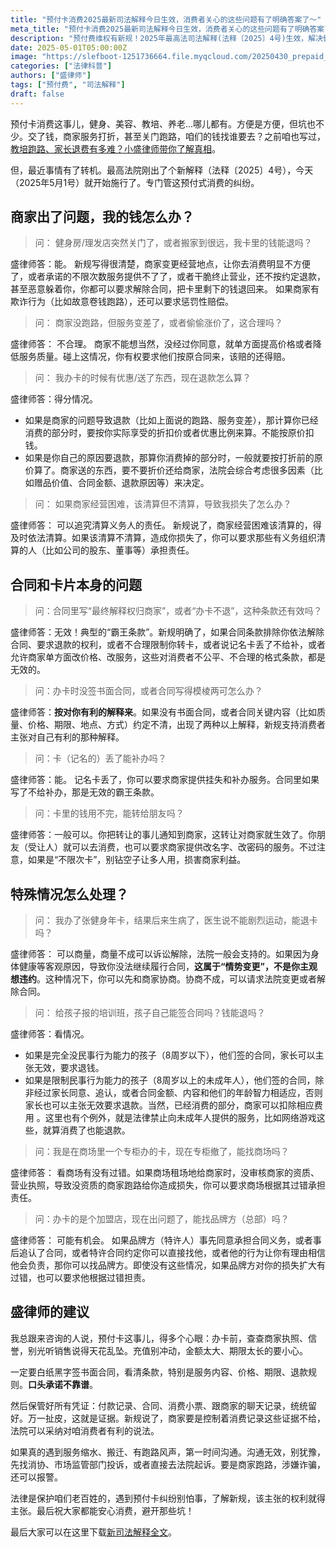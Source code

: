 ```yaml
---
title: "预付卡消费2025最新司法解释今日生效，消费者关心的这些问题有了明确答案了～"
meta_title: "预付卡消费2025最新司法解释今日生效，消费者关心的这些问题有了明确答案了～"
description: "预付费维权有新规！2025年最高法司法解释(法释〔2025〕4号)生效，解决健身、美容、教培预付卡退款难。律师详解商家跑路、服务打折、霸王条款、卡片转让、未成年人签约及加盟店责任，助你了解最新法律，保护消费权益。"
date: 2025-05-01T05:00:00Z
image: "https://slefboot-1251736664.file.myqcloud.com/20250430_prepaid_new_cover.webp"
categories: ["法律科普"]
authors: ["盛律师"]
tags: ["预付费", "司法解释"]
draft: false
---
```


预付卡消费这事儿，健身、美容、教培、养老…哪儿都有。方便是方便，但坑也不少。交了钱，商家服务打折，甚至关门跑路，咱们的钱找谁要去？之前咱也写过，[教培跑路、家长退费有多难？小盛律师带你了解真相](http://shenglvshi.cn/runaway_institution)。

但，最近事情有了转机。最高法院刚出了个新解释（法释〔2025〕4号），今天（2025年5月1号）就开始施行了。专门管这预付式消费的纠纷。

## 商家出了问题，我的钱怎么办？

> 问： 健身房/理发店突然关门了，或者搬家到很远，我卡里的钱能退吗？

盛律师答：能。 新规写得很清楚，商家变更经营地点，让你去消费明显不方便了，或者承诺的不限次数服务提供不了了，或者干脆终止营业，还不按约定退款，甚至恶意躲着你，你都可以要求解除合同，把卡里剩下的钱退回来。 如果商家有欺诈行为（比如故意卷钱跑路），还可以要求惩罚性赔偿。   

> 问： 商家没跑路，但服务变差了，或者偷偷涨价了，这合理吗？

盛律师答： 不合理。 商家不能想当然，没经过你同意，就单方面提高价格或者降低服务质量。碰上这情况，你有权要求他们按原合同来，该赔的还得赔。   

> 问： 我办卡的时候有优惠/送了东西，现在退款怎么算？

盛律师答：得分情况。

- 如果是商家的问题导致退款（比如上面说的跑路、服务变差），那计算你已经消费的部分时，要按你实际享受的折扣价或者优惠比例来算。不能按原价扣钱。   
- 如果是你自己的原因要退款，那算你消费掉的部分时，一般就要按打折前的原价算了。商家送的东西，要不要折价还给商家，法院会综合考虑很多因素（比如赠品价值、合同金额、退款原因等）来决定。   

> 问： 如果商家经营困难，该清算但不清算，导致我损失了怎么办？

盛律师答： 可以追究清算义务人的责任。 新规说了，商家经营困难该清算的，得及时依法清算。如果该清算不清算，造成你损失了，你可以要求那些有义务组织清算的人（比如公司的股东、董事等）承担责任。   

## 合同和卡片本身的问题

> 问：合同里写“最终解释权归商家”，或者“办卡不退”，这种条款还有效吗？

盛律师答：无效！典型的“霸王条款”。新规明确了，如果合同条款排除你依法解除合同、要求退款的权利，或者不合理限制你转卡，或者说记名卡丢了不给补，或者允许商家单方面改价格、改服务，这些对消费者不公平、不合理的格式条款，都是无效的。  

> 问：办卡时没签书面合同，或者合同写得模棱两可怎么办？

盛律师答：**按对你有利的解释来**。如果没有书面合同，或者合同关键内容（比如质量、价格、期限、地点、方式）约定不清，出现了两种以上解释，新规支持消费者主张对自己有利的那种解释。   

> 问：卡（记名的）丢了能补办吗？

盛律师答：能。 记名卡丢了，你可以要求商家提供挂失和补办服务。合同里如果写了不给补办，那是无效的霸王条款。 

> 问：卡里的钱用不完，能转给朋友吗？

盛律师答：一般可以。你把转让的事儿通知到商家，这转让对商家就生效了。你朋友（受让人）就可以去消费，也可以要求商家提供改名字、改密码的服务。不过注意，如果是“不限次卡”，别钻空子让多人用，损害商家利益。  

## 特殊情况怎么处理？

> 问： 我办了张健身年卡，结果后来生病了，医生说不能剧烈运动，能退卡吗？

盛律师答： 可以商量，商量不成可以诉讼解除，法院一般会支持的。如果因为身体健康等客观原因，导致你没法继续履行合同，**这属于“情势变更”，不是你主观想违约**。这种情况下，你可以先和商家协商。协商不成，可以请求法院变更或者解除合同。   

> 问： 给孩子报的培训班，孩子自己能签合同吗？钱能退吗？

盛律师答：看情况。
- 如果是完全没民事行为能力的孩子（8周岁以下），他们签的合同，家长可以主张无效，要求退钱。   
- 如果是限制民事行为能力的孩子（8周岁以上的未成年人），他们签的合同，除非经过家长同意、追认，或者合同金额、内容和他们的年龄智力相适应，否则家长也可以主张无效要求退款。当然，已经消费的部分，商家可以扣除相应费用 。这里也有个例外，就是法律禁止向未成年人提供的服务，比如网络游戏这些，就算消费了也能退款。
 
> 问：我是在商场里一个专柜办的卡，现在专柜撤了，能找商场吗？

盛律师答： 看商场有没有过错。如果商场租场地给商家时，没审核商家的资质、营业执照，导致没资质的商家跑路给你造成损失，你可以要求商场根据其过错承担责任。

> 问：办卡的是个加盟店，现在出问题了，能找品牌方（总部）吗？

盛律师答： 可能有机会。 如果品牌方（特许人）事先同意承担合同义务，或者事后追认了合同，或者特许合同约定你可以直接找他，或者他的行为让你有理由相信他会负责，那你可以找品牌方。即使没有这些情况，如果品牌方对你的损失扩大有过错，也可以要求他根据过错担责。   

## 盛律师的建议

我总跟来咨询的人说，预付卡这事儿，得多个心眼：办卡前，查查商家执照、信誉，别光听销售说得天花乱坠。充值别冲动，金额太大、期限太长的要小心。

一定要白纸黑字签书面合同，看清条款，特别是服务内容、价格、期限、退款规则。**口头承诺不靠谱**。

然后保管好所有凭证：付款记录、合同、消费小票、跟商家的聊天记录，统统留好。万一扯皮，这就是证据。新规说了，商家要是控制着消费记录这些证据不给，法院可以采纳对咱消费者有利的说法。

如果真的遇到服务缩水、搬迁、有跑路风声，第一时间沟通。沟通无效，别犹豫，先找消协、市场监管部门投诉，或者直接去法院起诉。要是商家跑路，涉嫌诈骗，还可以报警。

法律是保护咱们老百姓的，遇到预付卡纠纷别怕事，了解新规，该主张的权利就得主张。最后祝大家都能安心消费，避开那些坑！

最后大家可以在这里下载[新司法解释全文](https://slefboot-1251736664.file.myqcloud.com/预付费2025最新司法解释.pdf)。